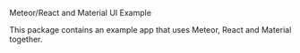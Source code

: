 Meteor/React and Material UI Example

This package contains an example app that uses Meteor, React and Material together.
